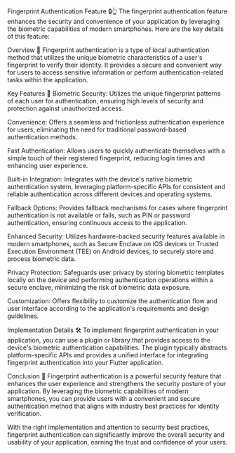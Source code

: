 
Fingerprint Authentication Feature 🔒👆
The fingerprint authentication feature enhances the security and convenience of your application by leveraging the biometric capabilities of modern smartphones. Here are the key details of this feature:

Overview 🌟
Fingerprint authentication is a type of local authentication method that utilizes the unique biometric characteristics of a user's fingerprint to verify their identity. It provides a secure and convenient way for users to access sensitive information or perform authentication-related tasks within the application.

Key Features 🔑
Biometric Security: Utilizes the unique fingerprint patterns of each user for authentication, ensuring high levels of security and protection against unauthorized access.

Convenience: Offers a seamless and frictionless authentication experience for users, eliminating the need for traditional password-based authentication methods.

Fast Authentication: Allows users to quickly authenticate themselves with a simple touch of their registered fingerprint, reducing login times and enhancing user experience.

Built-in Integration: Integrates with the device's native biometric authentication system, leveraging platform-specific APIs for consistent and reliable authentication across different devices and operating systems.

Fallback Options: Provides fallback mechanisms for cases where fingerprint authentication is not available or fails, such as PIN or password authentication, ensuring continuous access to the application.

Enhanced Security: Utilizes hardware-backed security features available in modern smartphones, such as Secure Enclave on iOS devices or Trusted Execution Environment (TEE) on Android devices, to securely store and process biometric data.

Privacy Protection: Safeguards user privacy by storing biometric templates locally on the device and performing authentication operations within a secure enclave, minimizing the risk of biometric data exposure.

Customization: Offers flexibility to customize the authentication flow and user interface according to the application's requirements and design guidelines.

Implementation Details 🛠️
To implement fingerprint authentication in your application, you can use a plugin or library that provides access to the device's biometric authentication capabilities. The plugin typically abstracts platform-specific APIs and provides a unified interface for integrating fingerprint authentication into your Flutter application.

Conclusion 🎉
Fingerprint authentication is a powerful security feature that enhances the user experience and strengthens the security posture of your application. By leveraging the biometric capabilities of modern smartphones, you can provide users with a convenient and secure authentication method that aligns with industry best practices for identity verification.

With the right implementation and attention to security best practices, fingerprint authentication can significantly improve the overall security and usability of your application, earning the trust and confidence of your users.
